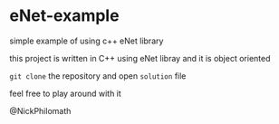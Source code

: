 # eNet-example
simple example of using c++ eNet library 

this project is written in C++ using eNet libray and it is object oriented 

`git clone` the repository and open `solution` file

feel free to play around with it

@NickPhilomath
